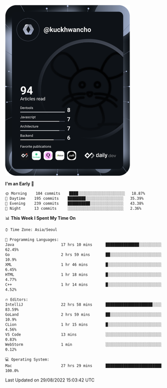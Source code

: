 <a href="https://app.daily.dev/kuckhwancho"><img src="https://github.com/kuckjwi0928/kuckjwi0928/blob/master/devcard.svg" width="400" alt="Kuckjwi Devcard"/></a>

<!--START_SECTION:waka-->
**I'm an Early 🐤** 

```text
🌞 Morning    104 commits    ████░░░░░░░░░░░░░░░░░░░░░   18.87% 
🌆 Daytime    195 commits    ████████░░░░░░░░░░░░░░░░░   35.39% 
🌃 Evening    239 commits    ██████████░░░░░░░░░░░░░░░   43.38% 
🌙 Night      13 commits     ░░░░░░░░░░░░░░░░░░░░░░░░░   2.36%

```


📊 **This Week I Spent My Time On** 

```text
⌚︎ Time Zone: Asia/Seoul

💬 Programming Languages: 
Java                     17 hrs 10 mins      ███████████████░░░░░░░░░░   62.45% 
Go                       2 hrs 59 mins       ██░░░░░░░░░░░░░░░░░░░░░░░   10.9% 
XML                      1 hr 46 mins        █░░░░░░░░░░░░░░░░░░░░░░░░   6.45% 
HTML                     1 hr 18 mins        █░░░░░░░░░░░░░░░░░░░░░░░░   4.77% 
C++                      1 hr 14 mins        █░░░░░░░░░░░░░░░░░░░░░░░░   4.52%

🔥 Editors: 
IntelliJ                 22 hrs 58 mins      █████████████████████░░░░   83.59% 
GoLand                   2 hrs 59 mins       ██░░░░░░░░░░░░░░░░░░░░░░░   10.9% 
CLion                    1 hr 15 mins        █░░░░░░░░░░░░░░░░░░░░░░░░   4.56% 
VS Code                  13 mins             ░░░░░░░░░░░░░░░░░░░░░░░░░   0.83% 
WebStorm                 1 min               ░░░░░░░░░░░░░░░░░░░░░░░░░   0.12%

💻 Operating System: 
Mac                      27 hrs 29 mins      █████████████████████████   100.0%

```


 Last Updated on 29/08/2022 15:03:42 UTC
<!--END_SECTION:waka-->

